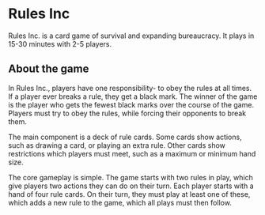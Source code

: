 # Rules Inc
Rules Inc. is a card game of survival and expanding bureaucracy. It plays in 15-30 minutes with 2-5 players.
## About the game
In Rules Inc., players have one responsibility- to obey the rules at all times. If a player ever breaks a rule, they get a black mark. The winner of the game is the player who gets the fewest black marks over the course of the game. Players must try to obey the rules, while forcing their opponents to break them.

The main component is a deck of rule cards. Some cards show actions, such as drawing a card, or playing an extra rule. Other cards show restrictions which players must meet, such as a maximum or minimum hand size.

The core gameplay is simple. The game starts with two rules in play, which give players two actions they can do on their turn. Each player starts with a hand of four rule cards. On their turn, they must play at least one of these, which adds a new rule to the game, which all plays must then follow.